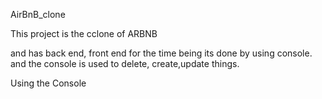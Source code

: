 AirBnB_clone

This project is the cclone of ARBNB 

and has back end, front end for the time being its done by using console. and the console is used to delete, create,update things.


Using the Console
